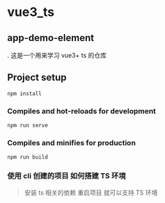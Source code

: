 # vue3_ts

## app-demo-element

. 这是一个用来学习 vue3+ ts 的仓库

## Project setup

```
npm install
```

### Compiles and hot-reloads for development

```
npm run serve
```

### Compiles and minifies for production

```
npm run build
```

### 使用 cli 创建的项目 如何搭建 TS 环境

> 安装 ts 相关的依赖 重启项目 就可以支持 TS 环境
